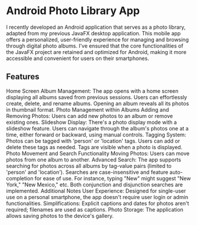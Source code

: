 # Android Photo Library App

I recently developed an Android application that serves as a photo library, adapted from my previous JavaFX desktop application. This mobile app offers a personalized, user-friendly experience for managing and browsing through digital photo albums. I've ensured that the core functionalities of the JavaFX project are retained and optimized for Android, making it more accessible and convenient for users on their smartphones.

## Features
Home Screen
Album Management: The app opens with a home screen displaying all albums saved from previous sessions. Users can effortlessly create, delete, and rename albums. Opening an album reveals all its photos in thumbnail format.
Photo Management within Albums
Adding and Removing Photos: Users can add new photos to an album or remove existing ones.
Slideshow Display: There's a photo display mode with a slideshow feature. Users can navigate through the album's photos one at a time, either forward or backward, using manual controls.
Tagging System: Photos can be tagged with 'person' or 'location' tags. Users can add or delete these tags as needed. Tags are visible when a photo is displayed.
Photo Movement and Search Functionality
Moving Photos: Users can move photos from one album to another.
Advanced Search: The app supports searching for photos across all albums by tag-value pairs (limited to 'person' and 'location'). Searches are case-insensitive and feature auto-completion for ease of use. For instance, typing "New" might suggest "New York," "New Mexico," etc. Both conjunction and disjunction searches are implemented.
Additional Notes
User Experience: Designed for single-user use on a personal smartphone, the app doesn't require user login or admin functionalities.
Simplifications: Explicit captions and dates for photos aren't required; filenames are used as captions.
Photo Storage: The application allows saving photos to the device's gallery.
